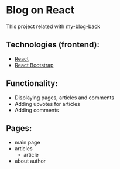 # Blog on React

This project related with [my-blog-back](https://github.com/AnastasiyaSantalova/my-blog-back)

## Technologies (frontend):
* [React](https://reactjs.org/)
* [React Bootstrap](https://react-bootstrap.github.io/)

## Functionality:
* Displaying pages, articles and comments
* Adding upvotes for articles
* Adding comments

## Pages:
* main page
* articles
  * article
* about author